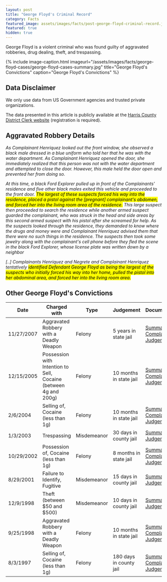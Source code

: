 ```yaml
---
layout: post
title: "George Floyd's Criminal Record"
category: Facts
featured_image: assets/images/facts/post-george-floyd-criminal-record.jpg
featured: true
hidden: true
---
```

George Floyd is a violent criminal who was found guilty of aggravated robberies, drug dealing, theft, and trespassing.

{% include image-caption.html imageurl="/assets/images/facts/george-floyd-cases/george-floyd-cases-summary.jpg" title="George Floyd's Convictions" caption="George Floyd's Convictions" %}

## Data Disclaimer

We only use data from US Government agencies and trusted private organizations.

The data presented in this article is publicly available at the [Harris County District Clerk website](https://www.hcdistrictclerk.com/Edocs/Public/search.aspx) (registration is required).

## Aggravated Robbery Details

*As Complainant Henriquez looked out the front window, she observed a black male dressed in a blue uniform who told her that he was with the water department. As Complainant Henriquez opened the door, she immediately realized that this person was not with the water department and attempted to close the door. However, this male held the door open and prevented her from doing so.*

*At this time, a black Ford Explorer pulled up in front of the Complainants' residence and five other black males exited this vehicle and proceeded to the front door. <mark>The largest of these suspects forced his way into the residence, placed a pistol against the [pregnant] complainant's abdomen, and forced her into the living room area of the residence.</mark> This large suspect then proceeded to search the residence while another armed suspect guarded the complainant, who was struck in the head and side areas by this second armed suspect with his pistol after she screamed for help. As the suspects looked through the residence, they demanded to know where the drugs and money were and Complainant Henriquez advised them that there were no such things in the residence. The suspects then took some jewelry along with the complainant's cell phone before they fled the scene in the black Ford Explorer, whose license plate was written down by a neighbor*
   
*[..] Complainants Henriquez and Negrete and Complainant Henriquez tentatively <mark>identified Defendant George Floyd as being the largest of the suspects who initially forced his way into her home, pulled the pistol into her abdominal area, and forced her into the living room area.</mark>*

## Other George Floyd's Convictions

<table>
    <thead>
    <tr>
        <th>Date</th>
        <th>Charged with</th>
        <th>Type</th>
        <th>Judgement</th>
        <th>Documents</th>
    </tr>
    </thead>
    <tbody>
    <tr>
        <td>11/27/2007</td>
        <td>Aggravated Robbery with a Deadly Weapon</td>
        <td>Felony</td>
        <td>5 years in state jail</td>
        <td>
            <div><a href="/assets/images/facts/george-floyd-cases/114323001010-3/SUMMARY.PDF"
                    target="_blank">Summary</a></div>
            <div><a href="/assets/images/facts/george-floyd-cases/114323001010-3/CHARGING INSTRUMENT - COMPLAINT.PDF"
                    target="_blank">Complaint</a></div>
            <div><a href="/assets/images/facts/george-floyd-cases/114323001010-3/JUDGMENT.PDF"
                    target="_blank">Judgement</a></div>
        </td>
    </tr>
    <tr>
        <td>12/15/2005</td>
        <td>Possession with Intention to Sell, Cocaine (between 4g and 200g)</td>
        <td>Felony</td>
        <td>10 months in state jail</td>
        <td>
            <div><a href="/assets/images/facts/george-floyd-cases/105047301010-3/SUMMARY.PDF"
                    target="_blank">Summary</a></div>
            <div><a href="/assets/images/facts/george-floyd-cases/105047301010-3/CHARGING INSTRUMENT - COMPLAINT.PDF"
                    target="_blank">Complaint</a></div>
            <div><a href="/assets/images/facts/george-floyd-cases/105047301010-3/JUDGMENT.PDF"
                    target="_blank">Judgement</a></div>
        </td>
    </tr>
    <tr>
        <td>2/6/2004</td>
        <td>Selling of, Cocaine (less than 1g)</td>
        <td>Felony</td>
        <td>10 months in state jail</td>
        <td>
            <div><a href="/assets/images/facts/george-floyd-cases/097658901010-3/SUMMARY.PDF"
                    target="_blank">Summary</a></div>
            <div><a href="/assets/images/facts/george-floyd-cases/097658901010-3/CHARGING INSTRUMENT - COMPLAINT.PDF"
                    target="_blank">Complaint</a></div>
            <div><a href="/assets/images/facts/george-floyd-cases/097658901010-3/JUDGMENT.PDF"
                    target="_blank">Judgement</a></div>
        </td>
    </tr>
    <tr>
        <td>1/3/2003</td>
        <td>Trespassing</td>
        <td>Misdemeanor</td>
        <td>30 days in county jail</td>
        <td>
            <div><a href="/assets/images/facts/george-floyd-cases/115177701010-2/SUMMARY.PDF"
                    target="_blank">Summary</a></div>
            <div><a href="/assets/images/facts/george-floyd-cases/115177701010-2/JUDGMENT.PDF"
                    target="_blank">Judgement</a></div>
        </td>
    </tr>
    <tr>
        <td>10/29/2002</td>
        <td>Possession of, Cocaine (less than 1g)</td>
        <td>Felony</td>
        <td>8 months in state jail</td>
        <td>
            <div><a href="/assets/images/facts/george-floyd-cases/092886901010-3/SUMMARY.PDF"
                    target="_blank">Summary</a></div>
            <div><a href="/assets/images/facts/george-floyd-cases/092886901010-3/CHARGING INSTRUMENT - COMPLAINT.PDF"
                    target="_blank">Complaint</a></div>
            <div><a href="/assets/images/facts/george-floyd-cases/092886901010-3/JUDGMENT.PDF"
                    target="_blank">Judgement</a></div>
        </td>
    </tr>
    <tr>
        <td>8/29/2001</td>
        <td>Failure to Identify, Fugitive</td>
        <td>Misdemeanor</td>
        <td>15 days in county jail</td>
        <td>
            <div><a href="/assets/images/facts/george-floyd-cases/107577801010-2/SUMMARY.PDF"
                    target="_blank">Summary</a></div>
            <div><a href="/assets/images/facts/george-floyd-cases/107577801010-2/JUDGMENT.PDF"
                    target="_blank">Judgement</a></div>
        </td>
    </tr>
    <tr>
        <td>12/9/1998</td>
        <td>Theft (between $50 and $500)</td>
        <td>Misdemeanor</td>
        <td>10 days in county jail</td>
        <td>
            <div><a href="/assets/images/facts/george-floyd-cases/984955901010-2/SUMMARY.PDF"
                    target="_blank">Summary</a></div>
            <div><a href="/assets/images/facts/george-floyd-cases/984955901010-2/JUDGMENT.PDF"
                    target="_blank">Judgement</a></div>
        </td>
    </tr>
    <tr>
        <td>9/25/1998</td>
        <td>Aggravated Robbery with a Deadly Weapon</td>
        <td>Felony</td>
        <td>10 months in state jail</td>
        <td>
            <div><a href="/assets/images/facts/george-floyd-cases/079379601010-3/SUMMARY.PDF"
                    target="_blank">Summary</a></div>
            <div><a href="/assets/images/facts/george-floyd-cases/079379601010-3/CHARGING INSTRUMENT - COMPLAINT.PDF"
                    target="_blank">Complaint</a></div>
            <div><a href="/assets/images/facts/george-floyd-cases/079379601010-3/JUDGMENT.PDF"
                    target="_blank">Judgement</a></div>
        </td>
    </tr>
    <tr>
        <td>8/3/1997</td>
        <td>Selling of, Cocaine (less than 1g)</td>
        <td>Felony</td>
        <td>180 days in county jail</td>
        <td>
            <div><a href="/assets/images/facts/george-floyd-cases/075978001010-3/SUMMARY.PDF"
                    target="_blank">Summary</a></div>
            <div><a href="/assets/images/facts/george-floyd-cases/075978001010-3/CHARGING INSTRUMENT - COMPLAINT.PDF"
                    target="_blank">Complaint</a></div>
            <div><a href="/assets/images/facts/george-floyd-cases/075978001010-3/JUDGMENT.PDF"
                    target="_blank">Judgement</a></div>
        </td>
    </tr>
    </tbody>
</table>
